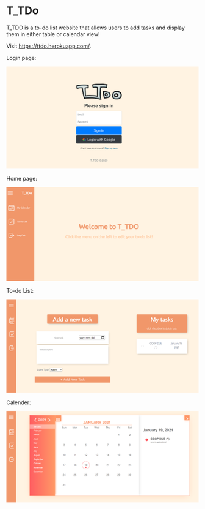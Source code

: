 # T_TDo

T_TDO is a to-do list website that allows users to add tasks and display them in either table or calendar view!

Visit https://ttdo.herokuapp.com/.

Login page:

![Login page](pictures/login.PNG?raw=true)

Home page:

![Home page](pictures/Home.PNG?raw=true)

To-do List:

![to-do list](pictures/list.PNG?raw=true)

Calender:

![Calender](pictures/cal.PNG?raw=true)
